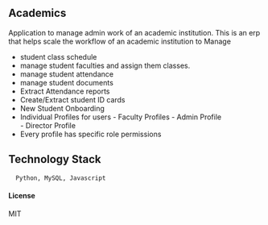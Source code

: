 ## Academics

Application to manage admin work of an academic institution. This is an erp that helps scale the workflow of an academic institution to Manage 
- student class schedule
- manage student faculties and assign them classes. 
- manage student attendance
- manage student documents
- Extract Attendance reports
- Create/Extract student ID cards
- New Student Onboarding 
- Individual Profiles for users
      - Faculty Profiles
      - Admin Profile  
      - Director Profile
- Every profile  has specific role permissions

## Technology Stack
      Python, MySQL, Javascript 

#### License

MIT
